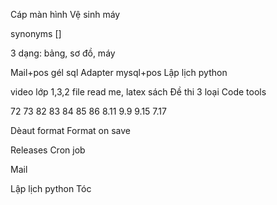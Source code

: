 <!-- ASUS -->

Cáp màn hình
Vệ sinh máy

<!-- Html link map -->

<!-- fbclid -->

<!-- Nhạc -->

<!-- Latex mẫu -->

<!-- Auto 123 host -->

<!-- !Tóc -->

<!-- 20232 -->
<!-- 1. Hẹn giờ đồng hồ -->
<!-- HHTQĐ -->
<!-- Tech -->
<!-- Mat Ma -->

<!-- Mật mã -->

synonyms []

3 dạng: bảng, sơ đồ, máy

<!-- Kho -->

<!-- SonarQube -->

<!-- Design patern Python oop -->

<!-- Auto py -->

Mail+pos gél sql Adapter mysql+pos
Lập lịch python

<!-- !BT KHO -->

<!-- !Chiều nay mật mã -->

video lớp 1,3,2
file read me, latex
sách
Đề thi
3 loại
Code tools

<!-- !relase git python -->

<!-- !vscode -->

<!-- Vscode   -->

72 73 82 83 84 85 86 8.11 9.9 9.15 7.17

Dèaut format
Format on save

<!-- GitHub Action -->

Releases
Cron job

Mail

Lập lịch python
Tóc
